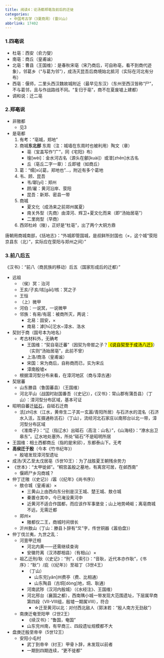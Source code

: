 ```yaml
---
title: 阅读4：论汤都郑亳及前后的迁徙
categories:
  - 中国考古学（3夏商周）(雷兴山)
abbrlink: 17402
---
```

### 1.四亳说

- 杜亳：西安（俞力燮）
- 南亳：商丘（皇甫谧）
- 北亳：曹县（王国维）：是春秋宋亳（宋乃商后，可自称亳，看不到商代迹象），邻葛乡（“与葛为邻”），成汤灭昆吾后商境始北抵河（实际在河北有分布）
- 西亳：偃师，二里头西汉魏故城附近（最早见东汉）（东州至西汉皆称“尸”，不与葛邻，且与作战路线不同。“复归于亳”，商不在夏废墟上建都）
- 调和说：迁二亳

### 2.郑亳说

- 非隞都
  - 见3
- 是亳都
  1. 有考：“亳城，郑地”
  2. 商城**东北部** 东周（注：城墙在东周时也被利用）陶文（章）
     - 亳（宝盖写作“广”，同《宅阳》布）
     - 徻[wèi]：金水河古名（源头在鄶[kuài]）或潧[zhēn]水古名
     - 丘（亳丘二字一章）：丘即墟（如商丘）
  3. 葛：“𦈡[xū]葛，郑地也”...，附近有多个葛地
  4. 韦、顾、昆吾
     - 韦/郼[yī]：郑州
     - 顾/雇：黄河沿岸、荥阳
     - 昆吾：新郑、密县一带
  5. 商城
     - 夏文化（成汤来之前郑州属夏）
     - 南关外型（先商）由漳河、辉卫+夏文化而来（即“汤始居亳”）
     - 二里岗型（早商）
  6. 西郊杜岭（陵），正好是“杜亳”，出了两个大铜方鼎

唐朝用商城南部，《括地志》：“外城即管国城，是叔鲜所封国也（×，这个城“荥阳京县东（北）”，实际应在荥阳与郑州之间）”

### 3.前八后五

《汉书》：“前八（商民族的移动）后五（国家形成后的迁都）”

- 远祖
  - （侯）冥：治河
  - 王亥/子亥/垓[gāi]/核：冥之子
  - 王恒
  - （上）微甲
  - 河伯：一说冥，一说微甲
  - 邻族：有易/有扈：被商所灭，两说：
    - 北易：固安，×
    - 南易：滹[hū]沱水~漳水、洛水
- 契封于商（国号本为地名）
  - 考古材料外，无确考
    - 王国维：“契自亳迁蕃”（因契为帝喾之子？<mark>《说自契至于成汤八迁》</mark>）（实则“汤始居亳”，此前不曾）
    - 上洛/商洛（皇甫谧）
    - 宋国：宋为商后，自称商而已，实为宋丘
    - 漳南殷墟×
  - 根据漳河型分布来看，在漳河地区（商与漳古通）
- 契居蕃
  - 山东滕县（鲁国蕃县）（王国维）
  - 河北平山（战国时赵国番吾（《史记》），《汉书》：常山郡有蒲吾县）（丁山）：漳河型分布区域，基本可证
- 昭明自蕃迁<u>砥石</u>，自砥石迁商
  - 汦[zhǐ]水（江水，黄帝生二子其一玄嚣/青阳所居）与石济水的混名（石济水入汦，互摄通称汦石）（丁山），流经河北石家庄以南邢台以北一带，漳河型分布区域
  - 《淮南子》：“辽（指辽水）出砥石（高注：山名）”，《山海经》：“潦水出卫皋东”。辽水地处塞外，所处“砥石”不是昭明所居
- 王国维：相土西都商丘（指的是宋邱），东都泰山下。无考
- **高侯迁于殷**（今本《竹书纪年》）
  - 殷墟发现漳河型遗址
- 成汤/天乙至太戊居亳（5世10王）：为了战胜夏王朝残余势力
- 《世本》：“太甲徙邺”。“桐宫盖殷之墓地，有离宫可居，在邺西南”
  - 偃師尸乡沟商城？
- 仲丁迁隞（《史记》）/嚣（《纪年》《尚书序》）
  - 敖仓城（皇甫谧）×
    - 三黄山上由西向东分别是汉王城、楚王城、敖仓城
    - 秦置仓其中，今已淹没黄河中
    - 近黄河不适合作国都，而应该作军事堡垒；山上地势崎岖；离亳商城不远，无需迁都
  - 郑州×
    - 隞都仅二王，商城时间很长
  - 沂州敖山（丁山：滕县卜辞有“爻”字，传世铜器《嚣伯盘》）
- 仲丁伐兰夷，九世之乱：
  - 河亶甲迁相
    - 河北内黄——还需继续查询
    - 安徽符离（汉沛郡相县）（有相山）×
  - 祖乙迁刑/耿（《史记》：“刑”，《索引》：“音耿，近代本亦作耿”，《书序》：“耿”）/庇（《纪年》）至祖丁（3世4王）
    - （丁山）
      - 山东兖[yǎn]州费亭（费、比相通）
      - 山东陶县（古垌[dòng]地，垌、耿通）
    - 河南武陟（汉河内殷城）（《水经注》、王国维）
    - 河北邢台（襄国之都），西南隅小城一带发现大范围遗址，下层属早商第四段（VII-VIII组，殷墟一期属VIII），符合
      - ☆迁至黄河以北：对付西北敌人（郭沫若：“殷人南方无劲敌”）
  - 南庚迁奄至阳甲（2世2王）
    - 《续汉书》：“鲁国，奄国”
    - 山东兖州南，有早商三、四段遗址规模都不大
- 盘庚迁殷至帝辛（5世12王）
  - 安阳小屯村
    - 武丁到帝辛（纣王）甲骨卜辞，未发现以前者
    - 一期到四期连续，“更不徙都”